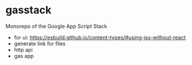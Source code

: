 # gasstack

Monorepo of the Google App Script Stack

- for ui: https://esbuild.github.io/content-types/#using-jsx-without-react
- generate link for files
- http api
- gas app
